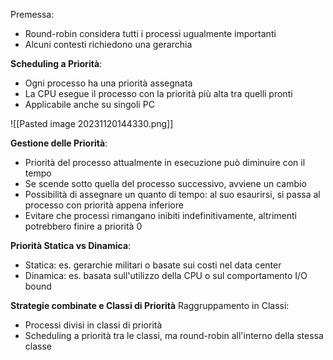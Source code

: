Premessa:
- Round-robin considera tutti i processi ugualmente importanti
- Alcuni contesti richiedono una gerarchia

**Scheduling a Priorità**:
- Ogni processo ha una priorità assegnata
- La CPU esegue il processo con la priorità più alta tra quelli pronti
- Applicabile anche su singoli PC

![[Pasted image 20231120144330.png]]

**Gestione delle Priorità**:
- Priorità del processo attualmente in esecuzione può diminuire con il tempo
- Se scende sotto quella del processo successivo, avviene un cambio
- Possibilità di assegnare un quanto di tempo: al suo esaurirsi, si passa al processo con priorità appena inferiore
- Evitare che processi rimangano inibiti indefinitivamente, altrimenti potrebbero finire a priorità 0

**Priorità Statica vs Dinamica**:
- Statica: es. gerarchie militari o basate sui costi nel data center
- Dinamica: es. basata sull'utilizzo della CPU o sul comportamento I/O bound

**Strategie combinate e Classi di Priorità**
Raggruppamento in Classi:
- Processi divisi in classi di priorità
- Scheduling a priorità tra le classi, ma round-robin all'interno della stessa classe

